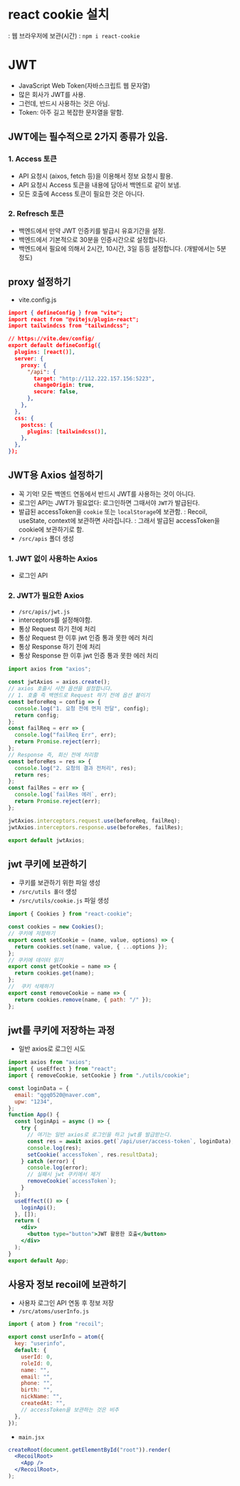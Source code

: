 # react cookie 설치

: 웹 브라우저에 보관(시간)
: `npm i react-cookie`

# JWT

- JavaScript Web Token(자바스크립트 웹 문자열)
- 많은 회사가 JWT를 사용.
- 그런데, 반드시 사용하는 것은 아님.
- Token: 아주 길고 복잡한 문자열을 말함.

## JWT에는 필수적으로 2가지 종류가 있음.

### 1. Access 토큰

- API 요청시 (aixos, fetch 등)을 이용해서 정보 요청시 활용.
- API 요청시 Access 토큰을 내용에 담아서 백엔드로 같이 보냄.
- 모든 호출에 Access 토큰이 필요한 것은 아니다.

### 2. Refresch 토큰

- 백엔드에서 만약 JWT 인증키를 발급시 유효기간을 설정.
- 백엔드에서 기본적으로 30분을 인증시간으로 설정합니다.
- 백엔드에서 필요에 의해서 2시간, 10시간, 3일 등등 설정합니다. (개발에서는 5분 정도)

## proxy 설정하기

- vite.config.js

```json
import { defineConfig } from "vite";
import react from "@vitejs/plugin-react";
import tailwindcss from "tailwindcss";

// https://vite.dev/config/
export default defineConfig({
  plugins: [react()],
  server: {
    proxy: {
      "/api": {
        target: "http://112.222.157.156:5223",
        changeOrigin: true,
        secure: false,
      },
    },
  },
  css: {
    postcss: {
      plugins: [tailwindcss()],
    },
  },
});
```

## JWT용 Axios 설정하기

- 꼭 기억! 모든 백엔드 연동에서 반드시 JWT를 사용하는 것이 아니다.
- 로그인 API는 JWT가 필요없다: 로그인하면 그때서야 `JWT`가 발급된다.
- 발급된 accessToken을 `cookie` 또는 `localStorage`에 보관함.
  : Recoil, useState, context에 보관하면 사라집니다.
  : 그래서 발급된 accessToken을 cookie에 보관하기로 함.
- `/src/apis` 폴더 생성

### 1. JWT 없이 사용하는 Axios

- 로그인 API

### 2. JWT가 필요한 Axios

- `/src/apis/jwt.js`
- interceptors를 설정해야함.
- 통상 Request 하기 전에 처리
- 통상 Request 한 이후 jwt 인증 통과 못한 에러 처리
- 통상 Response 하기 전에 처리
- 통상 Response 한 이후 jwt 인증 통과 못한 에러 처리

```js
import axios from "axios";

const jwtAxios = axios.create();
// axios 호출시 사전 옵션을 설정합니다.
// 1. 호출 즉 백엔드로 Request 하기 전에 옵션 붙이기
const beforeReq = config => {
  console.log("1. 요청 전에 먼저 전달", config);
  return config;
};
const failReq = err => {
  console.log("failReq Err", err);
  return Promise.reject(err);
};
// Response 즉, 회신 전에 처리함
const beforeRes = res => {
  console.log("2. 요청의 결과 전처리", res);
  return res;
};
const failRes = err => {
  console.log(`failRes 에러`, err);
  return Promise.reject(err);
};

jwtAxios.interceptors.request.use(beforeReq, failReq);
jwtAxios.interceptors.response.use(beforeRes, failRes);

export default jwtAxios;
```

## jwt 쿠키에 보관하기

- 쿠키를 보관하기 위한 파일 생성
- `/src/utils 폴더` 생성
- `/src/utils/cookie.js` 파일 생성

```js
import { Cookies } from "react-cookie";

const cookies = new Cookies();
// 쿠키에 저장하기
export const setCookie = (name, value, options) => {
  return cookies.set(name, value, { ...options });
};
// 쿠키에 데이터 읽기
export const getCookie = name => {
  return cookies.get(name);
};
//  쿠키 삭제하기
export const removeCookie = name => {
  return cookies.remove(name, { path: "/" });
};
```

## jwt를 쿠키에 저장하는 과정

- 일반 axios로 로그인 시도

```jsx
import axios from "axios";
import { useEffect } from "react";
import { removeCookie, setCookie } from "./utils/cookie";

const loginData = {
  email: "qgq0520@naver.com",
  upw: "1234",
};
function App() {
  const loginApi = async () => {
    try {
      // 여기는 일반 axios로 로그인을 하고 jwt를 발급받는다.
      const res = await axios.get(`/api/user/access-token`, loginData);
      console.log(res);
      setCookie(`accessToken`, res.resultData);
    } catch (error) {
      console.log(error);
      // 실패시 jwt 쿠키에서 제거
      removeCookie(`accessToken`);
    }
  };
  useEffect(() => {
    loginApi();
  }, []);
  return (
    <div>
      <button type="button">JWT 활용한 호출</button>
    </div>
  );
}
export default App;
```

## 사용자 정보 recoil에 보관하기

- 사용자 로그인 API 연동 후 정보 저장
- `/src/atoms/userInfo.js`

```js
import { atom } from "recoil";

export const userInfo = atom({
  key: "userinfo",
  default: {
    userId: 0,
    roleId: 0,
    name: "",
    email: "",
    phone: "",
    birth: "",
    nickName: "",
    createdAt: "",
    // accessToken을 보관하는 것은 비추
  },
});
```

- `main.jsx`

```jsx
createRoot(document.getElementById("root")).render(
  <RecoilRoot>
    <App />
  </RecoilRoot>,
);
```
